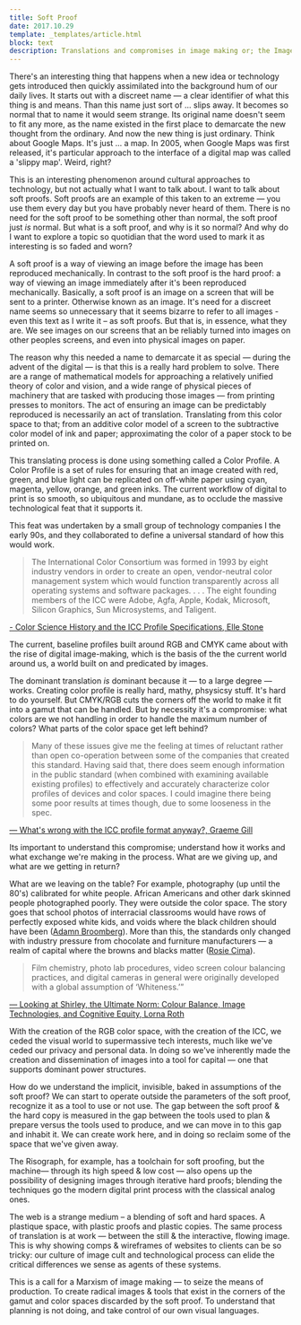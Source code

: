 ```yaml
---
title: Soft Proof
date: 2017.10.29
template: _templates/article.html
block: text
description: Translations and compromises in image making or; the Image Cult Society.
---
```


There's an interesting thing that happens when a new idea or technology gets introduced then quickly assimilated into the background hum of our daily lives. It starts out with a discreet name — a clear identifier of what this thing is and means. Than this name just sort of ... slips away. It becomes so normal that to name it would seem strange. Its original name doesn't seem to fit any more, as the name existed in the first place to demarcate the new thought from the ordinary. And now the new thing is just ordinary. Think about Google Maps. It's just ... a map. In 2005, when Google Maps was first released, it's particular approach to the interface of a digital map was called a 'slippy map'. Weird, right?

This is an interesting phenomenon around cultural approaches to technology, but not actually what I want to talk about. I want to talk about soft proofs. Soft proofs are an example of this taken to an extreme — you use them every day but you have probably never heard of them. There is no need for the soft proof to be something other than normal, the soft proof just *is* normal. But what is a soft proof, and why is it so normal? And why do I want to explore a topic so quotidian that the word used to mark it as interesting is so faded and worn?

A soft proof is a way of viewing an image before the image has been reproduced mechanically. In contrast to the soft proof is the hard proof: a way of viewing an image immediately after it's been reproduced mechanically. Basically, a soft proof is an image on a screen that will be sent to a printer. Otherwise known as an image. It's need for a discreet name seems so unnecessary that it seems bizarre to refer to all images - even this text as I write it – as soft proofs. But that is, in essence, what they are. We see images on our screens that an be reliably turned into images on other peoples screens, and even into physical images on paper.

The reason why this needed a name to demarcate it as special — during the advent of the digital  — is that this is a really hard problem to solve. There are a range of mathematical models for approaching a relatively unified theory of color and vision, and a wide range of physical pieces of machinery that are tasked with producing those images — from printing presses to monitors. The act of ensuring an image can be predictably reproduced is necessarily an act of translation. Translating from this color space to that; from an additive color model of a screen to the subtractive color model of ink and paper; approximating the color of a paper stock to be printed on.

This translating process is done using something called a Color Profile. A Color Profile is a set of rules for ensuring that an image created with red, green, and blue light can be replicated on off-white paper using cyan, magenta, yellow, orange, and green inks. The current workflow of digital to print is so smooth, so ubiquitous and mundane, as to occlude the massive technological feat that it supports it.

This feat was undertaken by a small group of technology companies I the early 90s, and they collaborated to define a universal standard of how this would work. 

> The International Color Consortium was formed in 1993 by eight industry vendors in order to create an open, vendor-neutral color management system which would function transparently across all operating systems and software packages. . . . The eight founding members of the ICC were Adobe, Agfa, Apple, Kodak, Microsoft, Silicon Graphics, Sun Microsystems, and Taligent.

[- Color Science History and the ICC Profile Specifications, Elle Stone](https://ninedegreesbelow.com/photography/icc-profile-negative-tristimulus.html#luther)

The current, baseline profiles built around RGB and CMYK came about with the rise of digital image-making, which is the basis of the the current world around us, a world built on and predicated by images.

The dominant translation _is_ dominant because it — to a large degree — works. Creating color profile is really hard, mathy, phsysicsy stuff. It's hard to do yourself. But CMYK/RGB cuts the corners off the world to make it fit into a gamut that can be handled. But by necessity it's a compromise: what colors are we not handling in order to handle the maximum number of colors? What parts of the color space get left behind?

> Many of these issues give me the feeling at times of reluctant rather than open co-operation between some of the companies that created this standard. Having said that, there does seem enough information in the public standard (when combined with examining available existing  profiles) to effectively and accurately characterize color profiles of devices and color spaces. I could imagine there being some poor results at times though, due to some looseness in the spec.

[—  What's wrong with the ICC profile format anyway?, Graeme Gill]( https://argyllcms.com/icc_problems.html)

Its important to understand this compromise; understand how it works and what exchange we're making in the process. What are we giving up, and what are we getting in return?

What are we leaving on the table? For example, photography (up until the 80's) calibrated for white people. African Americans and other dark skinned people photographed poorly. They were outside the color space. The story goes that school photos of interracial classrooms would have rows of perfectly exposed white kids, and voids where the black children should have been ([Adamn Broomberg](http://www.broombergchanarin.com/text-racism-of-early-colour/)). More than this, the standards only changed with industry pressure from chocolate and furniture manufacturers — a realm of capital where the browns and blacks matter ([Rosie Cima](https://priceonomics.com/how-photography-was-optimized-for-white-skin/)). 

> Film chemistry, photo lab procedures, video screen colour balancing practices, and digital cameras in general were originally developed with a global assumption of ‘Whiteness.’”

[— Looking at Shirley, the Ultimate Norm: Colour Balance, Image Technologies, and Cognitive Equity, Lorna Roth](http://www.cjc-online.ca/index.php/journal/article/view/2196)

With the creation of the RGB color space, with the creation of the ICC, we ceded the visual world to supermassive tech interests, much like we've ceded our privacy and personal data. In doing so we've inherently made the creation and dissemination of images into a tool for capital — one that supports dominant power structures.

How do we understand the implicit, invisible, baked in assumptions of the soft proof? We can start to operate outside the parameters of the soft proof, recognize it as a tool to use or not use. The gap between the soft proof & the hard copy is measured in the gap between the tools used to plan & prepare versus the tools used to produce, and we can move in to this gap and inhabit it. We can create work here, and in doing so reclaim some of the space that we've given away.

The Risograph, for example, has a toolchain for soft proofing, but the machine— through its high speed & low cost — also opens up the possibility of designing images through iterative hard proofs; blending the techniques go the modern digital print process with the classical analog ones.

The web is a strange medium – a blending of soft and hard spaces. A plastique space, with plastic proofs and plastic copies. The same process of translation is at work — between the still & the interactive, flowing image. This is why showing comps & wireframes of websites to clients can be so tricky: our culture of image cult and technological process can elide the critical differences we sense as agents of these systems.

This is a call for a Marxism of image making — to seize the means of production. To create radical images & tools that exist in the corners of the gamut and color spaces discarded by the soft proof. To understand that planning is not doing, and take control of our own visual languages. 
